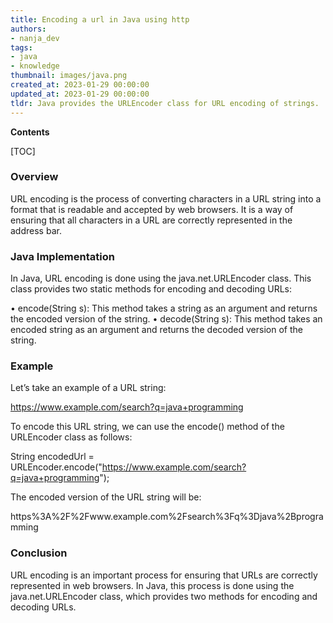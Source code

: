 ```yaml
---
title: Encoding a url in Java using http
authors:
- nanja_dev
tags:
- java
- knowledge
thumbnail: images/java.png
created_at: 2023-01-29 00:00:00
updated_at: 2023-01-29 00:00:00
tldr: Java provides the URLEncoder class for URL encoding of strings.
---
```


**Contents**

[TOC]

### Overview
URL encoding is the process of converting characters in a URL string into a format that is readable and accepted by web browsers. It is a way of ensuring that all characters in a URL are correctly represented in the address bar.

### Java Implementation
In Java, URL encoding is done using the java.net.URLEncoder class. This class provides two static methods for encoding and decoding URLs:

•	encode(String s): This method takes a string as an argument and returns the encoded version of the string.
•	decode(String s): This method takes an encoded string as an argument and returns the decoded version of the string.

### Example
Let’s take an example of a URL string:

https://www.example.com/search?q=java+programming

To encode this URL string, we can use the encode() method of the URLEncoder class as follows:

String encodedUrl = URLEncoder.encode("https://www.example.com/search?q=java+programming");

The encoded version of the URL string will be:

https%3A%2F%2Fwww.example.com%2Fsearch%3Fq%3Djava%2Bprogramming

### Conclusion
URL encoding is an important process for ensuring that URLs are correctly represented in web browsers. In Java, this process is done using the java.net.URLEncoder class, which provides two methods for encoding and decoding URLs.

